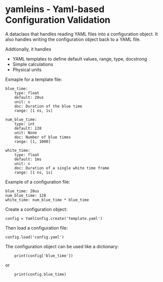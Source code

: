 yamleins - Yaml-based Configuration Validation
==============================================

A dataclass that handles reading YAML files into
a configuration object. It also handles writing the configuration
object back to a YAML file.

Addtionally, it handles
* YAML templates to define default values, range, type, docstrong
* Simple calculations
* Physical units

Exmaple for a template file:


    blue_time:
        type: float
        default: 20us
        unit: s
        doc: Duration of the blue time
        range: [1 ns, 1s]

    num_blue_time:
        type: int
        default: 128
        unit: None
        doc: Number of blue times
        range: [1, 1000]

    white_time:
        type: float
        default: 1ms
        unit: s
        doc: Duration of a single white time frame
        range: [1 ns, 1s]


Example of a configuration file:

    blue_time: 20us
    num_blue_time: 128
    white_time: num_blue_time * blue_time

Create a configuration object:

    config = YamlConfig.create('template.yaml')

Then  load a configuration file:

    config.load('config.yaml')

The configuration object can be used like a dictionary:

        print(config['blue_time'])

or

        print(config.blue_time)

